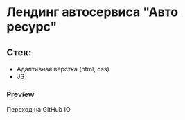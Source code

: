 <h1>Лендинг автосервиса "Авто ресурс"</h1>

<h2>Стек:</h2>
<ul>
  <li>Адаптивная верстка (html, css)</li>
  <li>JS</li>
</ul>

<h3>Preview</h3>
<a style="text-decoration: none;" href='https://dreamharakiri.github.io/autoresurce/'>Переход на GitHub IO</a>
